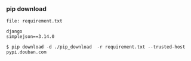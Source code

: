 ###  pip download

```
file: requirement.txt 

django
simplejson==3.14.0
```



```
$ pip download -d ./pip_download  -r requirement.txt --trusted-host pypi.douban.com
```

